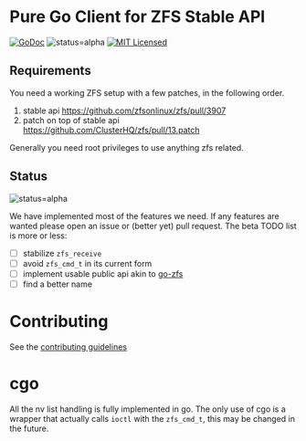 # Pure Go Client for ZFS Stable API #

[![GoDoc](https://godoc.org/github.com/mistifyio/gozfs?status.svg)](https://godoc.org/github.com/mistifyio/gozfs)
![status=alpha](https://img.shields.io/badge/status-alpha-orange.svg)
[![MIT Licensed](https://img.shields.io/github/license/mistifyio/gozfs.svg)](./LICENSE)

## Requirements ##

You need a working ZFS setup with a few patches, in the following order.

1. stable api https://github.com/zfsonlinux/zfs/pull/3907
1. patch on top of stable api https://github.com/ClusterHQ/zfs/pull/13.patch

Generally you need root privileges to use anything zfs related.

## Status ##

![status=alpha](https://img.shields.io/badge/status-alpha-orange.svg)

We have implemented most of the features we need.
If any features are wanted please open an issue or (better yet) pull request.
The beta TODO list is more or less:

- [ ] stabilize `zfs_receive`
- [ ] avoid `zfs_cmd_t` in its current form
- [ ] implement usable public api akin to [go-zfs](https://github.com/mistifyio/go-zfs)
- [ ] find a better name

# Contributing #

See the [contributing guidelines](./CONTRIBUTING.md)

# cgo #
All the nv list handling is fully implemented in go.
The only use of cgo is a wrapper that actually calls `ioctl` with the `zfs_cmd_t`, this may be changed in the future.
